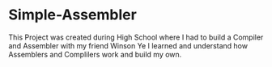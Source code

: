 # Simple-Assembler
This Project was created during High School where I had to build a Compiler and Assembler with my friend Winson Ye
I learned and understand how Assemblers and Complilers work and build my own.
